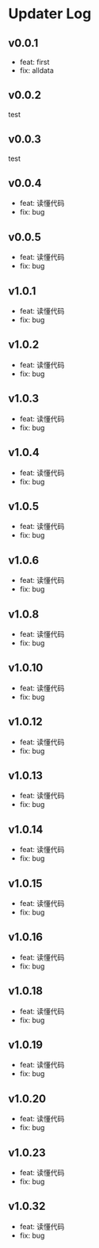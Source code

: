 # Updater Log

## v0.0.1

- feat: first
- fix: alldata

## v0.0.2

test

## v0.0.3

test

## v0.0.4

- feat: 读懂代码
- fix: bug

## v0.0.5

- feat: 读懂代码
- fix: bug

## v1.0.1

- feat: 读懂代码
- fix: bug

## v1.0.2

- feat: 读懂代码
- fix: bug

## v1.0.3

- feat: 读懂代码
- fix: bug

## v1.0.4

- feat: 读懂代码
- fix: bug

## v1.0.5

- feat: 读懂代码
- fix: bug

## v1.0.6

- feat: 读懂代码
- fix: bug

## v1.0.8

- feat: 读懂代码
- fix: bug

## v1.0.10

- feat: 读懂代码
- fix: bug

## v1.0.12

- feat: 读懂代码
- fix: bug

## v1.0.13

- feat: 读懂代码
- fix: bug

## v1.0.14

- feat: 读懂代码
- fix: bug

## v1.0.15

- feat: 读懂代码
- fix: bug

## v1.0.16

- feat: 读懂代码
- fix: bug


## v1.0.18

- feat: 读懂代码
- fix: bug

## v1.0.19

- feat: 读懂代码
- fix: bug

## v1.0.20

- feat: 读懂代码
- fix: bug


## v1.0.23

- feat: 读懂代码
- fix: bug



## v1.0.32

- feat: 读懂代码
- fix: bug
